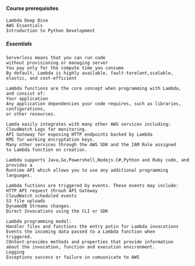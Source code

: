 #### Course prerequisites

    Lambda Deep Dive
    AWS Essentials
    Introduction to Python Development
    

##### Essentials

    Serverless means that you can run code
    without provisioning or managing server
    You pay only for the compute time you consume
    By default, Lambda is highly available, fault-torelant,scalable, elastic, and cost-efficient
    
    Lambda functions are the core concept when programming with Lambda, and consist of:
    Your application
    Any application dependencies your code requires, such as libraries, configurations, 
    or other resources.
    
    Lamda easily integrates with many other AWS services including:
    CloudWatch Logs for monitoring.
    API Gateway for exposing HTTP endpoints backed by Lambda
    KMS for working encryptation keys.
    Many other services through the AWS SDK and the IAM Role assigned
    to Lambda function on creation.
    
    Lambda supports Java,Go,Powershell,Nodejs.C#,Python and Ruby code, and provides a 
    Runtime API which allows you to use any additional programming languages.
    
    Lambda fuctions are triggered by events. These events may include:
    HTTP API request throuh API Gateway
    CloudWatch scheduled events
    S3 file uploads
    DynamoDB Streams changes.
    Direct Invocations using the CLI or SDK
    
    Lambda programming model:
    Handler files and functions the entry potin for Lambda invocations
    Events the incoming data passed to a Lambda function when
    triggered.
    COntext-provides methods and properties that provide information
    about the invocation, function and execution environment.
    Logging
    Exceptions success or failure in comuunicate to AWS
